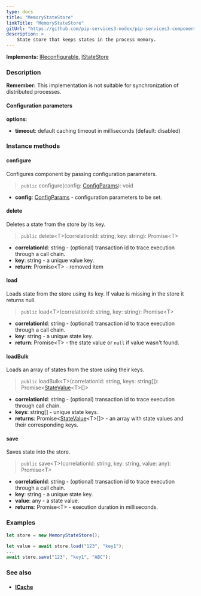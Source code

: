 ```yaml
---
type: docs
title: "MemoryStateStore"
linkTitle: "MemoryStateStore"
gitUrl: "https://github.com/pip-services3-nodex/pip-services3-components-nodex"
description: >
    State store that keeps states in the process memory.
---
```


**Implements:** [IReconfigurable](../../../commons/config/ireconfigurable), [IStateStore](../istate_store)

### Description

**Remember:** This implementation is not suitable for synchronization of distributed processes.

#### Configuration parameters

**options**:
- **timeout**: default caching timeout in milliseconds (default: disabled)


### Instance methods

#### configure
Configures component by passing configuration parameters.

> `public` configure(config: [ConfigParams](../../../commons/config/config_params)): void

- **config**: [ConfigParams](../../../commons/config/config_params) - configuration parameters to be set.


#### delete
Deletes a state from the store by its key.

> `public` delete\<T\>(correlationId: string, key: string): Promise\<T\>

- **correlationId**: string - (optional) transaction id to trace execution through a call chain.
- **key**: string - a unique value key.
- **return**: Promise\<T\> - removed item


#### load
Loads state from the store using its key.
If value is missing in the store it returns null.

> `public` load\<T\>(correlationId: string, key: string): Promise\<T\>

- **correlationId**: string - (optional) transaction id to trace execution through a call chain.
- **key**: string - a unique state key.
- **return**: Promise\<T\> - the state value or `null` if value wasn't found.


#### loadBulk
Loads an array of states from the store using their keys.

> `public` loadBulk\<T\>(correlationId: string, keys: string[]): Promise<[StateValue](../state_value)\<T\>[]>

- **correlationId**: string - (optional) transaction id to trace execution through call chain.
- **keys**: string[] - unique state keys.
- **returns**: Promise<[StateValue](../state_value)\<T\>[]> - an array with state values and their corresponding keys.


#### save
Saves state into the store.

> `public` save\<T\>(correlationId: string, key: string, value: any): Promise\<T\>

- **correlationId**: string - (optional) transaction id to trace execution through a call chain.
- **key**: string - a unique state key.
- **value**: any - a state value.
- **returns**: Promise\<T\> - execution duration in milliseconds.


### Examples

```typescript
let store = new MemoryStateStore();

let value = await store.load("123", "key1");
...
await store.save("123", "key1", "ABC");
```

### See also
- #### [ICache](../../cache/icache)
